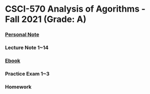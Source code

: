 # CSCI-570 Analysis of Agorithms - Fall 2021 (Grade: A)

### [Personal Note](/Other%20Files/CSCI-570%20Note(unfinished).pdf)
### Lecture Note 1~14
### [Ebook](/Algorithm%20Design%20-%20Jon%20Kleinberg.pdf)
### Practice Exam 1~3
### Homework
